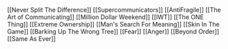 [[Never Split The Difference]]
[[Supercommunicators]]
[[AntiFragile]]
[[The Art of Communicating]]
[[Million Dollar Weekend]]
[[IWT]]
[[The ONE Thing]]
[[Extreme Ownership]]
[[Man's Search For Meaning]]
[[Skin In The Game]]
[[Barking Up The Wrong Tree]]
[[Fear]]
[[Anger]]
[[Beyond Order]]
[[Same As Ever]]